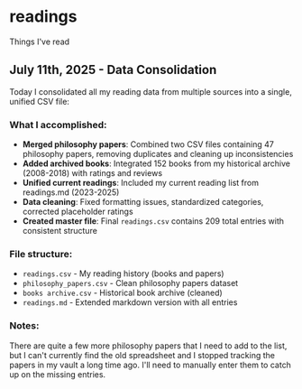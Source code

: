 # readings
Things I've read

## July 11th, 2025 - Data Consolidation

Today I consolidated all my reading data from multiple sources into a single, unified CSV file:

### What I accomplished:
- **Merged philosophy papers**: Combined two CSV files containing 47 philosophy papers, removing duplicates and cleaning up inconsistencies
- **Added archived books**: Integrated 152 books from my historical archive (2008-2018) with ratings and reviews
- **Unified current readings**: Included my current reading list from readings.md (2023-2025)
- **Data cleaning**: Fixed formatting issues, standardized categories, corrected placeholder ratings
- **Created master file**: Final `readings.csv` contains 209 total entries with consistent structure

### File structure:
- `readings.csv` - My reading history (books and papers)
- `philosophy_papers.csv` - Clean philosophy papers dataset
- `books archive.csv` - Historical book archive (cleaned)
- `readings.md` - Extended markdown version with all entries

### Notes:
There are quite a few more philosophy papers that I need to add to the list, but I can't currently find the old spreadsheet and I stopped tracking the papers in my vault a long time ago. I'll need to manually enter them to catch up on the missing entries.
